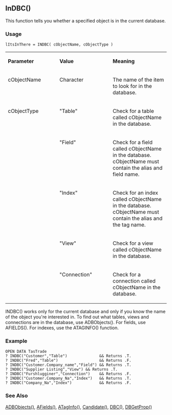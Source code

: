## InDBC()

This function tells you whether a specified object is in the current database.

### Usage

```foxpro
lItsInThere = INDBC( cObjectName, cObjectType )
```
<table>
<tr>
  <td width="32%" valign="top">
  <p><b>Parameter</b></p>
  </td>
  <td width="23%" valign="top">
  <p><b>Value</b></p>
  </td>
  <td width="45%" valign="top">
  <p><b>Meaning</b></p>
  </td>
 </tr>
<tr>
  <td width="32%" valign="top">
  <p>cObjectName</p>
  </td>
  <td width="23%" valign="top">
  <p>Character</p>
  </td>
  <td width="45%" valign="top">
  <p>The name of the item to look for in the database.</p>
  </td>
 </tr>
<tr>
  <td width="32%" rowspan="5" valign="top">
  <p>cObjectType</p>
  </td>
  <td width="23%" valign="top">
  <p>&quot;Table&quot;</p>
  </td>
  <td width="45%" valign="top">
  <p>Check for a table called cObjectName in the database.</p>
  </td>
 </tr>
<tr>
  <td width="33%" valign="top">
  <p>&quot;Field&quot;</p>
  </td>
  <td width="67%" valign="top">
  <p>Check for a field called cObjectName in the database. cObjectName must contain the alias and field name.</p>
  </td>
 </tr>
<tr>
  <td width="33%" valign="top">
  <p>&quot;Index&quot;</p>
  </td>
  <td width="67%" valign="top">
  <p>Check for an index called cObjectName in the database. cObjectName must contain the alias and the tag name.</p>
  </td>
 </tr>
<tr>
  <td width="33%" valign="top">
  <p>&quot;View&quot;</p>
  </td>
  <td width="67%" valign="top">
  <p>Check for a view called cObjectName in the database.</p>
  </td>
 </tr>
<tr>
  <td width="33%" valign="top">
  <p>&quot;Connection&quot;</p>
  </td>
  <td width="67%" valign="top">
  <p>Check for a connection called cObjectName in the database.</p>
  </td>
 </tr>
</table>

INDBC() works only for the current database and only if you know the name of the object you're interested in. To find out what tables, views and connections are in the database, use ADBObjects(). For fields, use AFIELDS(). For indexes, use the ATAGINFO() function. 

### Example

```foxpro
OPEN DATA TasTrade
? INDBC("Customer","Table")              && Returns .T.
? INDBC("Fred","Table")                  && Returns .F.
? INDBC("Customer.Company_name","Field") && Returns .T.
? INDBC("Supplier Listing","View") && Returns .T.
? INDBC("Furshlugginer","Connection")    && Returns .F.
? INDBC("Customer.Company_Na","Index")   && Returns .T.
? INDBC("Company_Na","Index")            && Returns .F.
```
### See Also

[ADBObjects()](s4g284.md), [AFields()](s4g292.md), [ATagInfo()](s4g266.md), [Candidate()](s4g266.md), [DBC()](s4g317.md), [DBGetProp()](s4g350.md)
